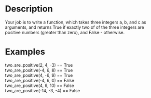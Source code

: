 # Description
Your job is to write a function, which takes three integers a, b, and c as arguments, and returns True if exactly two of of the three integers are positive numbers (greater than zero), and False - otherwise.

# Examples
two_are_positive(2, 4, -3) == True
<br>
two_are_positive(-4, 6, 8) == True
<br>
two_are_positive(4, -6, 9) == True
<br>
two_are_positive(-4, 6, 0) == False
<br>
two_are_positive(4, 6, 10) == False
<br>
two_are_positive(-14, -3, -4) == False